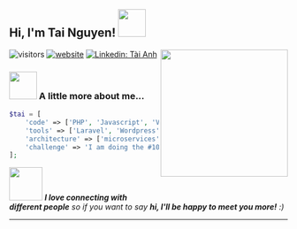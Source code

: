 <h2> Hi, I'm Tai Nguyen! <img src="https://media.giphy.com/media/mGcNjsfWAjY5AEZNw6/giphy.gif" width="50"></h2>
<img align='right' src="https://media3.giphy.com/media/v1.Y2lkPTc5MGI3NjExaTQ3OG92NnJhcXNkYjFpMWFxYW1mbzZhb2Z0djd0bnc0aTEya29vMSZlcD12MV9pbnRlcm5hbF9naWZfYnlfaWQmY3Q9Zw/HzPtbOKyBoBFsK4hyc/giphy.gif" width="230">

![visitors](https://visitor-badge.laobi.icu/badge?page_id=nqat2003)
[![website](https://img.shields.io/website?url=https%3A%2F%2Ftainqa.me%2F&up_message=online&down_message=offline&style=flat&logo=zcool&logoColor=white&label=tainqa)](https://tainqa.me/)
[![Linkedin: Tài Anh](https://img.shields.io/badge/-T%C3%A0i%20Nguy%E1%BB%85n-blue?style=flat-square&logo=Linkedin&logoColor=white&link=https://www.linkedin.com/in/tai-nqa/)](https://www.linkedin.com/in/tai-nqa/)

### <img src="https://media.giphy.com/media/VgCDAzcKvsR6OM0uWg/giphy.gif" width="50"> A little more about me...  

```php
$tai = [
    'code' => ['PHP', 'Javascript', 'VueJS', 'HTML', 'CSS', 'SCSS', 'Ruby'],
    'tools' => ['Laravel', 'Wordpress', 'Docker'],
    'architecture' => ['microservices', 'event-driven', 'design system pattern'],
    'challenge' => 'I am doing the #100DaysOfCode challenge focused on PHP and VueJS'
];
```

<img src="https://media.giphy.com/media/LnQjpWaON8nhr21vNW/giphy.gif" width="60"> <em><b>I love connecting with different people</b> so if you want to say <b>hi, I'll be happy to meet you more!</b> :)</em>

---
